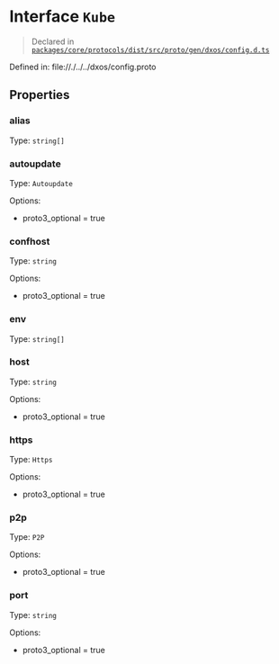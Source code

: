 # Interface `Kube`
> Declared in [`packages/core/protocols/dist/src/proto/gen/dxos/config.d.ts`]()

Defined in:
   file://./../../dxos/config.proto
## Properties
### alias 
Type: `string[]`
### autoupdate 
Type: `Autoupdate`

Options:
  - proto3_optional = true
### confhost 
Type: `string`

Options:
  - proto3_optional = true
### env 
Type: `string[]`
### host 
Type: `string`

Options:
  - proto3_optional = true
### https 
Type: `Https`

Options:
  - proto3_optional = true
### p2p 
Type: `P2P`

Options:
  - proto3_optional = true
### port 
Type: `string`

Options:
  - proto3_optional = true